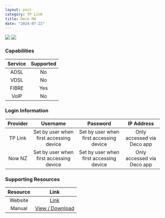 ```yaml
---
layout: post
category: TP Link
title: Deco M4
date: "2024-07-22"
---
```

<img src="https://www.pbtech.co.nz/imgprod/default/N/E/NETTPL9406__1.webp?h=1460049624" class="modem_image">
<img src="https://www.pbtech.co.nz/imgprod/default/N/E/NETTPL9406__2.webp?h=536979022" class="modem_image">

### Capabilities

| Service | Supported |
| :-: | :-: |
| ADSL | No |
| VDSL | No |
| FIBRE | Yes |
| VoIP | No |

### Login Information

| Provider | Username | Password | IP Address |
| :-: | :-: | :-: | :-: |
| TP Link | Set by user when first accessing device | Set by user when first accessing device | Only accessed via Deco app |
| Now NZ | Set by user when first accessing device | Set by user when first accessing device | Only accessed via Deco app |

### Supporting Resources

| Resource | Link |
| :-: | :-: |
| Website | [Link](https://www.tp-link.com/my/home-networking/deco/deco-m4/v2%20(2-pack)/) |
| Manual | [View / Download](https://static.tp-link.com/2019/201910/20191022/1910012675_Deco%20series_UG_REV1.0.2.pdf) |
